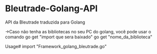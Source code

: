 # Bleutrade-Golang-API
API da Bleutrade traduzida para Golang

->Caso não tenha as bibliotecas no seu PC do golang, você pode usar o comando go get "import que sera baixado"
go get "nome_da_biblioteca"

Usage#
import "Framework_golang_bleutrade.go"
